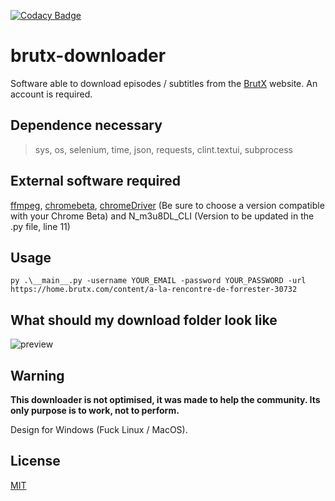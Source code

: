 [![Codacy Badge](https://app.codacy.com/project/badge/Grade/47a4017e2d4244fcb3da6ad3749823cb)](https://www.codacy.com/gh/NanDesuKa-FR/brutx-downloader/dashboard?utm_source=github.com&amp;utm_medium=referral&amp;utm_content=NanDesuKa-FR/brutx-downloader&amp;utm_campaign=Badge_Grade)

# brutx-downloader

Software able to download episodes / subtitles from the [BrutX](https://www.brutx.com/) website. An account is required.

## Dependence necessary

> sys, os, selenium, time, json, requests, clint.textui, subprocess

## External software required

[ffmpeg](https://www.ffmpeg.org/download.html), [chromebeta](https://www.google.com/intl/fr/chrome/beta/), [chromeDriver](https://chromedriver.chromium.org/) (Be sure to choose a version compatible with your Chrome Beta) and N_m3u8DL_CLI (Version to be updated in the .py file, line 11)

## Usage

```py .\__main__.py -username YOUR_EMAIL -password YOUR_PASSWORD -url https://home.brutx.com/content/a-la-rencontre-de-forrester-30732 ```

## What should my download folder look like
![preview](https://i.fiery.me/mFCYC.png)

## Warning
**This downloader is not optimised, it was made to help the community. Its only purpose is to work, not to perform.**

Design for Windows (Fuck Linux / MacOS).

## License
[MIT](https://choosealicense.com/licenses/mit/)
